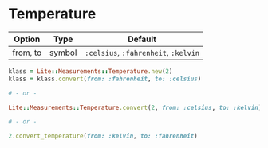 # Temperature

Option | Type | Default
--- | --- | ---
from, to | symbol | `:celsius`, `:fahrenheit`, `:kelvin`

```ruby
klass = Lite::Measurements::Temperature.new(2)
klass = klass.convert(from: :fahrenheit, to: :celsius)                  #=> -16.666666666666668

# - or -

Lite::Measurements::Temperature.convert(2, from: :celsius, to: :kelvin) #=> 275.15

# - or -

2.convert_temperature(from: :kelvin, to: :fahrenheit)                   #=> -456.07
```
